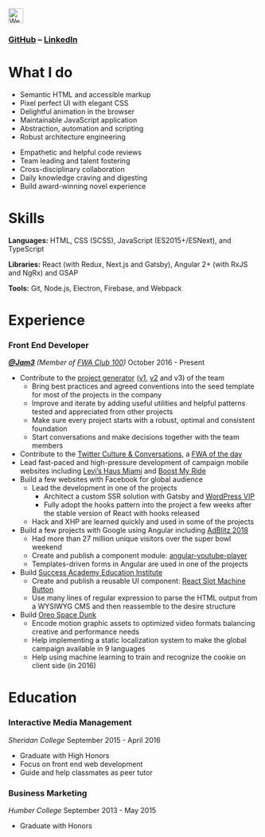 <a href="https://dev.to/li">
  <img src="https://d2fltix0v2e0sb.cloudfront.net/dev-badge.svg" alt="Wenchen Li (Neo)'s DEV Profile" height="30" width="30">
</a>

### [GitHub](https://github.com/neo) – [LinkedIn](https://www.linkedin.com/in/wenchen-li/)

# What I do

- Semantic HTML and accessible markup
- Pixel perfect UI with elegant CSS
- Delightful animation in the browser
- Maintainable JavaScript application
- Abstraction, automation and scripting
- Robust architecture engineering

<!-- "soft skills" -->

- Empathetic and helpful code reviews
- Team leading and talent fostering
- Cross-disciplinary collaboration
- Daily knowledge craving and digesting
- Build award-winning novel experience

# Skills

__Languages:__ HTML, CSS (SCSS), JavaScript (ES2015+/ESNext), and TypeScript

__Libraries:__ React (with Redux, Next.js and Gatsby), Angular 2+ (with RxJS and NgRx) and GSAP

__Tools:__ Git, Node.js, Electron, Firebase, and Webpack

# Experience

### Front End Developer

___[@Jam3]__ (Member of [FWA Club 100])_
October 2016 - Present

- Contribute to the [project generator] ([v1], [v2] and v3) of the team
  - Bring best practices and agreed conventions into the seed template for most of the projects in the company
  - Improve and iterate by adding useful utilities and helpful patterns tested and appreciated from other projects
  - Make sure every project starts with a robust, optimal and consistent foundation
  - Start conversations and make decisions together with the team members
- Contribute to the [Twitter Culture & Conversations], a [FWA of the day]
- Lead fast-paced and high-pressure development of campaign mobile websites including [Levi’s Haus Miami] and [Boost My Ride]
- Build a few websites with Facebook for global audience
  - Lead the development in one of the projects
    - Architect a custom SSR solution with Gatsby and [WordPress VIP]
    - Fully adopt the hooks pattern into the project a few weeks after the stable version of React with hooks released
  - Hack and XHP are learned quickly and used in some of the projects
- Build a few projects with Google using Angular including [AdBlitz 2018]
  - Had more than 27 million unique visitors over the super bowl weekend
  - Create and publish a component module: [angular-youtube-player]
  - Templates-driven forms in Angular are used in one of the projects
- Build [Success Academy Education Institute]
  - Create and publish a reusable UI component: [React Slot Machine Button]
  - Use many lines of regular expression to parse the HTML output from a WYSIWYG CMS and then reassemble to the desire structure
- Build [Oreo Space Dunk]
  - Encode motion graphic assets to optimized video formats balancing creative and performance needs
  - Help implementing a static localization system to make the global campaign available in 9 languages
  - Help using machine learning to train and recognize the cookie on client side (in 2016)

# Education

### Interactive Media Management

_Sheridan College_
September 2015 - April 2016

* Graduate with High Honors
* Focus on front end web development
* Guide and help classmates as peer tutor

### Business Marketing

_Humber College_
September 2013 - May 2015

* Graduate with Honors

[@Jam3]: https://github.com/Jam3
[FWA Club 100]: https://thefwa.com/news/fwa-club-100-welcomes-jam3
[Twitter Culture & Conversations]: https://marketing.twitter.com/na/en/culture-and-conversations#/
[FWA of the day]: https://thefwa.com/cases/twitter-culture-conversations
[Levi’s Haus Miami]: http://strategyonline.ca/2019/12/12/tech-in-action-levis-automates-product-drops-and-pick-ups/
[Boost My Ride]: http://strategyonline.ca/2019/10/03/adidas-turns-transit-passes-into-scratch-cards-with-ar/
[Wordpress VIP]: https://wpvip.com/partner/jam3/
[AdBlitz 2018]: https://youtube.googleblog.com/2018/02/thats-wrap-see-you-in-atlanta-in-2019.html
[angular-youtube-player]: https://www.npmjs.com/package/angular-youtube-player
[Success Academy Education Institute]: https://www.successacademies.org/edinstitute/
[React Slot Machine Button]: https://github.com/Jam3/slot-machine-button
[project generator]: https://github.com/Jam3/nyg-nextjs
[v2]: https://github.com/Jam3/nyg-jam3
[v1]: https://github.com/Jam3/generator-jam3
[Oreo Space Dunk]: https://agency.googleblog.com/2017/02/google-agency-blog-oreo-dunk-challenge.html
